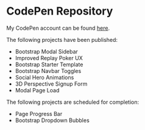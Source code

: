 # CodePen Repository

My CodePen account can be found [here](https://www.codepen.com/jorenerene/).

The following projects have been published:

* Bootstrap Modal Sidebar
* Improved Replay Poker UX
* Bootstrap Starter Template
* Bootstrap Navbar Toggles
* Social Hero Animations
* 3D Perspective Signup Form
* Modal Page Load

The following projects are scheduled for completion:

* Page Progress Bar
* Bootstrap Dropdown Bubbles